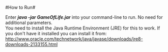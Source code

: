 #How to Run#

Enter **_java -jar GameOfLife.jar_** into your command-line to run. No need for additional parameters.<br>
You need to install the Java Runtime Environment (JRE) for this to work. If you don't have it installed you can install it from: http://www.oracle.com/technetwork/java/javase/downloads/jre8-downloads-2133155.html
